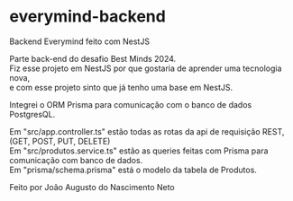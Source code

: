 # everymind-backend
Backend Everymind feito com NestJS  

Parte back-end do desafio Best Minds 2024.  
Fiz esse projeto em NestJS por que gostaria de aprender uma tecnologia nova,  
e com esse projeto sinto que já tenho uma base em NestJS.  

Integrei o ORM Prisma para comunicação com o banco de dados PostgresQL.  

Em "src/app.controller.ts" estão todas as rotas da api de requisição REST, (GET, POST, PUT, DELETE)  
Em "src/produtos.service.ts" estão as queries feitas com Prisma para comunicação com banco de dados.  
Em "prisma/schema.prisma" está o modelo da tabela de Produtos.  

Feito por João Augusto do Nascimento Neto
